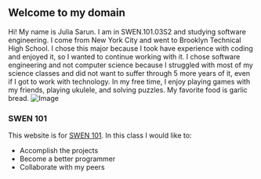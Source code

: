 ## Welcome to my domain

Hi! My name is Julia Sarun. I am in SWEN.101.03S2 and studying software engineering. I come from New York City and went to Brooklyn Technical High School. I chose this major because I took have experience with coding and enjoyed it, so I wanted to continue working with it. I chose software engineering and not computer science because I struggled with most of my science classes and did not want to suffer through 5 more years of it, even if I got to work with technology. In my free time, I enjoy playing games with my friends, playing ukulele, and solving puzzles. My favorite food is garlic bread. ![Image](https://www.featurepics.com/StockImage/20071001/garlic-bread-stock-picture-472818.jpg)

### SWEN 101  
This website is for [SWEN 101](http://www.se.rit.edu/~swen-101/). In this class I would like to:
<ul>
  <li>Accomplish the projects</li>
  <li>Become a better programmer</li>
  <li>Collaborate with my peers</li>
</ul>  
